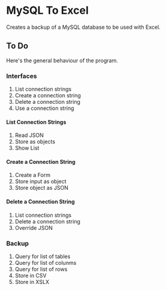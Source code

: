 # MySQL To Excel
Creates a backup of a MySQL database to be used with Excel.

## To Do
Here's the general behaviour of the program.

### Interfaces
1. List connection strings
2. Create a connection string
3. Delete a connection string
4. Use a connection string

#### List Connection Strings
1. Read JSON
2. Store as objects
2. Show List

#### Create a Connection String
1. Create a Form
2. Store input as object
3. Store object as JSON

#### Delete a Connection String
1. List connection strings
2. Delete a connection string
3. Override JSON

### Backup
1. Query for list of tables
2. Query for list of colunms
3. Query for list of rows
4. Store in CSV
5. Store in XSLX